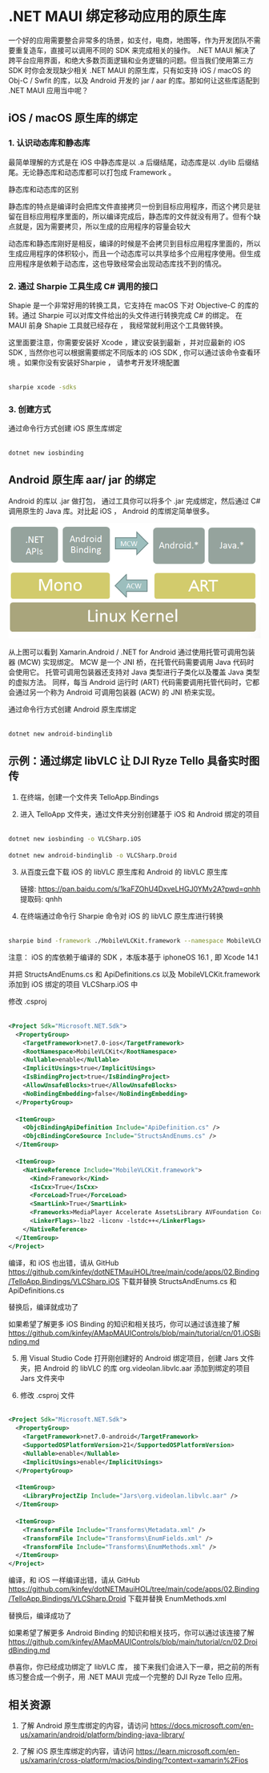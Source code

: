 # **.NET MAUI 绑定移动应用的原生库**

一个好的应用需要整合非常多的场景，如支付，电商，地图等，作为开发团队不需要重复造车，直接可以调用不同的 SDK 来完成相关的操作。 .NET MAUI 解决了跨平台应用界面，和绝大多数页面逻辑和业务逻辑的问题。但当我们使用第三方 SDK 时你会发现缺少相关 .NET MAUI 的原生库，只有如支持 iOS / macOS 的 Obj-C / Swfit 的库，以及 Android 开发的 jar / aar 的库。那如何让这些库适配到 .NET MAUI 应用当中呢？


## **iOS / macOS 原生库的绑定**

### **1. 认识动态库和静态库**

最简单理解的方式是在 iOS 中静态库是以 .a 后缀结尾，动态库是以 .dylib 后缀结尾。无论静态库和动态库都可以打包成 Framework 。

静态库和动态库的区别

静态库的特点是编译时会把库文件直接拷贝一份到目标应用程序，而这个拷贝是驻留在目标应用程序里面的，所以编译完成后，静态库的文件就没有用了。但有个缺点就是，因为需要拷贝，所以生成的应用程序的容量会较大

动态库和静态库刚好是相反，编译的时候是不会拷贝到目标应用程序里面的，所以生成应用程序的体积较小，而且一个动态库可以共享给多个应用程序使用。但生成应用程序是依赖于动态库，这也导致经常会出现动态库找不到的情况。

### **2. 通过 Sharpie 工具生成 C# 调用的接口**

Shapie 是一个非常好用的转换工具，它支持在 macOS 下对 Objective-C 的库的转。通过 Sharpie 可以对库文件给出的头文件进行转换完成 C# 的绑定。 在 MAUI 前身 Shapie 工具就已经存在 ， 我经常就利用这个工具做转换。

这里面要注意，你需要安装好 Xcode ，建议安装到最新 ，并对应最新的 iOS SDK , 当然你也可以根据需要绑定不同版本的 iOS SDK , 你可以通过该命令查看环境 。如果你没有安装好Sharpie ， 请参考开发环境配置

```bash

sharpie xcode -sdks

```

### **3. 创建方式**

通过命令行方式创建 iOS 原生库绑定


```bash

dotnet new iosbinding

```


## **Android 原生库 aar/ jar 的绑定**

Android 的库以 .jar 做打包， 通过工具你可以将多个 .jar 完成绑定，然后通过 C# 调用原生的 Java 库。对比起 iOS ， Android 的库绑定简单很多。

<img src="./../imgs/04/01.png" />

从上图可以看到 Xamarin.Android / .NET for Android 通过使用托管可调用包装器 (MCW) 实现绑定。 MCW 是一个 JNI 桥，在托管代码需要调用 Java 代码时会使用它。 托管可调用包装器还支持对 Java 类型进行子类化以及覆盖 Java 类型的虚拟方法。 同样，每当 Android 运行时 (ART) 代码需要调用托管代码时，它都会通过另一个称为 Android 可调用包装器 (ACW) 的 JNI 桥来实现。


通过命令行方式创建 Android 原生库绑定


```bash

dotnet new android-bindinglib

```

## **示例：通过绑定 libVLC 让  DJI Ryze Tello 具备实时图传**

1. 在终端，创建一个文件夹 TelloApp.Bindings

2. 进入 TelloApp 文件夹，通过文件夹分别创建基于 iOS 和 Android 绑定的项目


```bash

dotnet new iosbinding -o VLCSharp.iOS 

dotnet new android-bindinglib -o VLCSharp.Droid


```

3. 从百度云盘下载 iOS 的 libVLC 原生库和 Android 的 libVLC 原生库

   链接: https://pan.baidu.com/s/1kaFZOhU4DxveLHGJ0YMv2A?pwd=qnhh 提取码: qnhh 

4. 在终端通过命令行 Sharpie 命令对 iOS 的 libVLC 原生库进行转换


```bash

sharpie bind -framework ./MobileVLCKit.framework --namespace MobileVLCKit -sdk iphoneos16.1

```
   注意： iOS 的库依赖于编译的 SDK ，本版本基于 iphoneOS 16.1 , 即 Xcode 14.1 

   并把 StructsAndEnums.cs 和 ApiDefinitions.cs 以及 MobileVLCKit.framework 添加到 iOS 绑定的项目 VLCSharp.iOS 中

   修改 .csproj


```xml

<Project Sdk="Microsoft.NET.Sdk">
  <PropertyGroup>
    <TargetFramework>net7.0-ios</TargetFramework>
    <RootNamespace>MobileVLCKit</RootNamespace>
    <Nullable>enable</Nullable>
    <ImplicitUsings>true</ImplicitUsings>
    <IsBindingProject>true</IsBindingProject>
	<AllowUnsafeBlocks>true</AllowUnsafeBlocks>
	<NoBindingEmbedding>false</NoBindingEmbedding>
  </PropertyGroup>

  <ItemGroup>
    <ObjcBindingApiDefinition Include="ApiDefinition.cs" />
    <ObjcBindingCoreSource Include="StructsAndEnums.cs" />
  </ItemGroup>

  <ItemGroup>
    <NativeReference Include="MobileVLCKit.framework">
      <Kind>Framework</Kind>
      <IsCxx>True</IsCxx>
      <ForceLoad>True</ForceLoad>
      <SmartLink>True</SmartLink>
      <Frameworks>MediaPlayer Accelerate AssetsLibrary AVFoundation CoreMedia AudioToolbox CoreData CoreMedia CoreSpotlight MobileCoreServices CoreAudio OpenGLES CFNetwork CoreText QuartzCore CoreGraphics UIKit Security StoreKit SystemConfiguration VideoToolbox</Frameworks>
      <LinkerFlags>-lbz2 -liconv -lstdc++</LinkerFlags>
    </NativeReference>
  </ItemGroup>
</Project>

```


   编译，和 iOS 也出错，请从 GitHub https://github.com/kinfey/dotNETMauiHOL/tree/main/code/apps/02.Binding/TelloApp.Bindings/VLCSharp.iOS  下载并替换 StructsAndEnums.cs 和 ApiDefinitions.cs

   替换后，编译就成功了


   如果希望了解更多 iOS Binding 的知识和相关技巧，你可以通过该连接了解 https://github.com/kinfey/AMapMAUIControls/blob/main/tutorial/cn/01.iOSBinding.md


5. 用 Visual Studio Code 打开刚创建好的 Android 绑定项目，创建 Jars 文件夹，把 Android 的 libVLC 的库 org.videolan.libvlc.aar 添加到绑定的项目 Jars 文件夹中

6. 修改 .csproj 文件


```xml

<Project Sdk="Microsoft.NET.Sdk">
  <PropertyGroup>
    <TargetFramework>net7.0-android</TargetFramework>
    <SupportedOSPlatformVersion>21</SupportedOSPlatformVersion>
    <Nullable>enable</Nullable>
    <ImplicitUsings>enable</ImplicitUsings>
  </PropertyGroup>

  <ItemGroup>
    <LibraryProjectZip Include="Jars\org.videolan.libvlc.aar" />
  </ItemGroup>

  <ItemGroup>
    <TransformFile Include="Transforms\Metadata.xml" />
    <TransformFile Include="Transforms\EnumFields.xml" />
    <TransformFile Include="Transforms\EnumMethods.xml" />
  </ItemGroup>
</Project>

```

   编译，和 iOS 一样编译出错，请从 GitHub https://github.com/kinfey/dotNETMauiHOL/tree/main/code/apps/02.Binding/TelloApp.Bindings/VLCSharp.Droid 下载并替换 EnumMethods.xml

   替换后，编译成功了 

   如果希望了解更多 Android Binding 的知识和相关技巧，你可以通过该连接了解 https://github.com/kinfey/AMapMAUIControls/blob/main/tutorial/cn/02.DroidBinding.md


恭喜你，你已经成功绑定了 libVLC 库， 接下来我们会进入下一章，把之前的所有练习整合成一个例子，用 .NET MAUI 完成一个完整的 DJI Ryze Tello 应用。


## **相关资源**

1. 了解 Android 原生库绑定的内容，请访问 https://docs.microsoft.com/en-us/xamarin/android/platform/binding-java-library/

2. 了解 iOS 原生库绑定的内容，请访问 https://learn.microsoft.com/en-us/xamarin/cross-platform/macios/binding/?context=xamarin%2Fios




